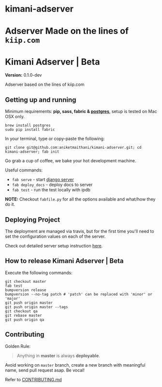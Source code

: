 # kimani-adserver
Adserver Made on the lines of `kiip.com`
=======
Kimani Adserver | Beta
==============================

__Version:__ 0.1.0-dev

Adserver based on the lines of kiip.com

## Getting up and running

Minimum requirements: **pip, sass, fabric & [postgres][install-postgres]**, setup is tested on Mac OSX only.

```
brew install postgres
sudo pip install fabric
```

[install-postgres]: http://www.gotealeaf.com/blog/how-to-install-postgresql-on-a-mac

In your terminal, type or copy-paste the following:

    git clone git@github.com:aniketmaithani/kimani-adserver.git; cd kimani-adserver; fab init

Go grab a cup of coffee, we bake your hot development machine.

Useful commands:

- `fab serve` - start [django server](http://localhost:8000/)
- `fab deploy_docs` - deploy docs to server
- `fab test` - run the test locally with ipdb

**NOTE:** Checkout `fabfile.py` for all the options available and what/how they do it.


## Deploying Project

The deployment are managed via travis, but for the first time you'll need to set the configuration values on each of the server.

Check out detailed server setup instruction [here](docs/backend/server_config.md).

## How to release Kimani Adserver | Beta

Execute the following commands:

```
git checkout master
fab test
bumpversion release
bumpversion --no-tag patch # 'patch' can be replaced with 'minor' or 'major'
git push origin master
git push origin master --tags
git checkout qa
git rebase master
git push origin qa
```

## Contributing

Golden Rule:

> Anything in **master** is always **deployable**.

Avoid working on `master` branch, create a new branch with meaningful name, send pull request asap. Be vocal!

Refer to [CONTRIBUTING.md][contributing]

[contributing]: http://github.com/aniketmaithani/kimani-adserver/tree/master/CONTRIBUTING.md
